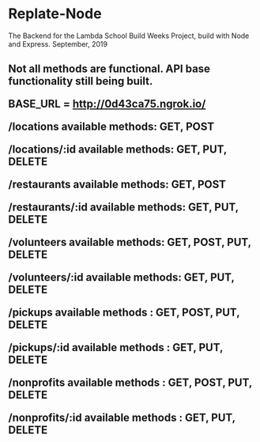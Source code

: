 # Replate-Node
The Backend for the Lambda School Build Weeks Project, build with Node and Express.  September, 2019

<h2>Not all methods are functional.  API base functionality still being built.  

BASE_URL = http://0d43ca75.ngrok.io/

/locations
available methods: GET, POST

/locations/:id
available methods: GET, PUT, DELETE

/restaurants
available methods: GET, POST

/restaurants/:id
available methods: GET, PUT, DELETE

/volunteers
available methods: GET, POST, PUT, DELETE

/volunteers/:id
available methods: GET, PUT, DELETE

/pickups
available methods : GET, POST, PUT, DELETE

/pickups/:id
available methods : GET, PUT, DELETE

/nonprofits
available methods : GET, POST, PUT, DELETE

/nonprofits/:id
available methods : GET, PUT, DELETE


